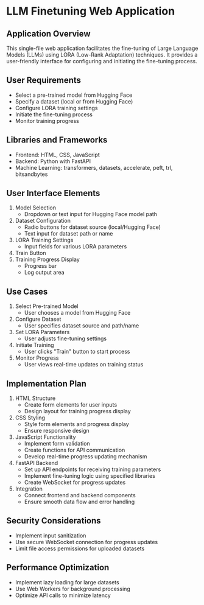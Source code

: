 # LLM Finetuning Web Application

## Application Overview
This single-file web application facilitates the fine-tuning of Large Language Models (LLMs) using LORA (Low-Rank Adaptation) techniques. It provides a user-friendly interface for configuring and initiating the fine-tuning process.

## User Requirements
- Select a pre-trained model from Hugging Face
- Specify a dataset (local or from Hugging Face)
- Configure LORA training settings
- Initiate the fine-tuning process
- Monitor training progress

## Libraries and Frameworks
- Frontend: HTML, CSS, JavaScript
- Backend: Python with FastAPI
- Machine Learning: transformers, datasets, accelerate, peft, trl, bitsandbytes

## User Interface Elements
1. Model Selection
   - Dropdown or text input for Hugging Face model path
2. Dataset Configuration
   - Radio buttons for dataset source (local/Hugging Face)
   - Text input for dataset path or name
3. LORA Training Settings
   - Input fields for various LORA parameters
4. Train Button
5. Training Progress Display
   - Progress bar
   - Log output area

## Use Cases
1. Select Pre-trained Model
   - User chooses a model from Hugging Face
2. Configure Dataset
   - User specifies dataset source and path/name
3. Set LORA Parameters
   - User adjusts fine-tuning settings
4. Initiate Training
   - User clicks "Train" button to start process
5. Monitor Progress
   - User views real-time updates on training status

## Implementation Plan
1. HTML Structure
   - Create form elements for user inputs
   - Design layout for training progress display
2. CSS Styling
   - Style form elements and progress display
   - Ensure responsive design
3. JavaScript Functionality
   - Implement form validation
   - Create functions for API communication
   - Develop real-time progress updating mechanism
4. FastAPI Backend
   - Set up API endpoints for receiving training parameters
   - Implement fine-tuning logic using specified libraries
   - Create WebSocket for progress updates
5. Integration
   - Connect frontend and backend components
   - Ensure smooth data flow and error handling

## Security Considerations
- Implement input sanitization
- Use secure WebSocket connection for progress updates
- Limit file access permissions for uploaded datasets

## Performance Optimization
- Implement lazy loading for large datasets
- Use Web Workers for background processing
- Optimize API calls to minimize latency